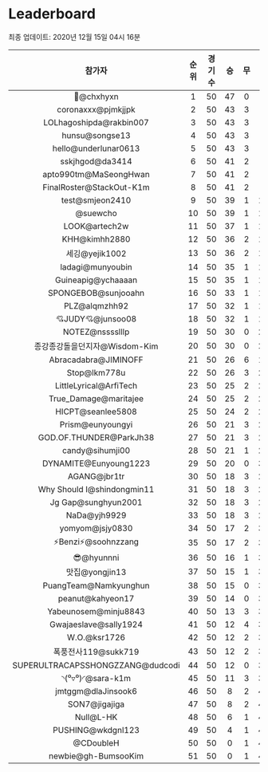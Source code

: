 # Leaderboard
최종 업데이트: 2020년 12월 15일 04시 16분




| 참가자 | 순위 | 경기수 | 승 | 무 | 패 | 승점 |
|:---:|:---:|:---:|:---:|:---:|:---:|:---:|
| 👑@chxhyxn | 1 | 50 | 47 | 0 | 3 | 141 |
| coronaxxx@pjmkjjpk | 2 | 50 | 43 | 3 | 4 | 132 |
| LOLhagoshipda@rakbin007 | 3 | 50 | 43 | 3 | 4 | 132 |
| hunsu@songse13 | 4 | 50 | 43 | 3 | 4 | 132 |
| hello@underlunar0613 | 5 | 50 | 43 | 3 | 4 | 132 |
| sskjhgod@da3414 | 6 | 50 | 41 | 2 | 7 | 125 |
| apto990tm@MaSeongHwan | 7 | 50 | 41 | 2 | 7 | 125 |
| FinalRoster@StackOut-K1m | 8 | 50 | 41 | 2 | 7 | 125 |
| test@smjeon2410 | 9 | 50 | 39 | 1 | 10 | 118 |
| @suewcho | 10 | 50 | 39 | 1 | 10 | 118 |
| LOOK@artech2w | 11 | 50 | 37 | 1 | 12 | 112 |
| KHH@kimhh2880 | 12 | 50 | 36 | 2 | 12 | 110 |
| 세깅@yejik1002 | 13 | 50 | 36 | 2 | 12 | 110 |
| ladagi@munyoubin | 14 | 50 | 35 | 1 | 14 | 106 |
| Guineapig@ychaaaan | 15 | 50 | 35 | 1 | 14 | 106 |
| SPONGEBOB@sunjooahn | 16 | 50 | 33 | 1 | 16 | 100 |
| PLZ@alqmzhh92 | 17 | 50 | 32 | 1 | 17 | 97 |
| 💘JUDY💘@junsoo08 | 18 | 50 | 32 | 1 | 17 | 97 |
| NOTEZ@nsssslllp | 19 | 50 | 30 | 0 | 20 | 90 |
| 종강종강돌을던지자@Wisdom-Kim | 20 | 50 | 30 | 0 | 20 | 90 |
| Abracadabra@JIMINOFF | 21 | 50 | 26 | 6 | 18 | 84 |
| Stop@lkm778u | 22 | 50 | 26 | 3 | 21 | 81 |
| LittleLyrical@ArfiTech | 23 | 50 | 25 | 2 | 23 | 77 |
| True_Damage@maritajee | 24 | 50 | 25 | 2 | 23 | 77 |
| HICPT@seanlee5808 | 25 | 50 | 24 | 2 | 24 | 74 |
| Prism@eunyoungyi | 26 | 50 | 21 | 3 | 26 | 66 |
| GOD.OF.THUNDER@ParkJh38 | 27 | 50 | 21 | 3 | 26 | 66 |
| candy@sihumji00 | 28 | 50 | 21 | 1 | 28 | 64 |
| DYNAMITE@Eunyoung1223 | 29 | 50 | 20 | 0 | 30 | 60 |
| AGANG@jbr1tr | 30 | 50 | 18 | 3 | 29 | 57 |
| Why Should I@shindongmin11 | 31 | 50 | 18 | 3 | 29 | 57 |
| Jg Gap@sunghyun2001 | 32 | 50 | 18 | 3 | 29 | 57 |
| NaDa@yjh9929 | 33 | 50 | 18 | 3 | 29 | 57 |
| yomyom@jsjy0830 | 34 | 50 | 17 | 2 | 31 | 53 |
| ⚡Benzi⚡@soohnzzang | 35 | 50 | 17 | 2 | 31 | 53 |
| 😎@hyunnni | 36 | 50 | 16 | 1 | 33 | 49 |
| 맛집@yongjin13 | 37 | 50 | 15 | 1 | 34 | 46 |
| PuangTeam@Namkyunghun | 38 | 50 | 15 | 0 | 35 | 45 |
| peanut@kahyeon17 | 39 | 50 | 14 | 0 | 36 | 42 |
| Yabeunosem@minju8843 | 40 | 50 | 13 | 3 | 34 | 42 |
| Gwajaeslave@sally1924 | 41 | 50 | 12 | 4 | 34 | 40 |
| W.O.@ksr1726 | 42 | 50 | 12 | 2 | 36 | 38 |
| 폭풍전사119@sukk719 | 43 | 50 | 12 | 2 | 36 | 38 |
| SUPERULTRACAPSSHONGZZANG@dudcodi | 44 | 50 | 12 | 0 | 38 | 36 |
| ◝(⁰▿⁰)◜@sara-k1m | 45 | 50 | 11 | 3 | 36 | 36 |
| jmtggm@dlaJinsook6 | 46 | 50 | 8 | 2 | 40 | 26 |
| SON7@jigajiga | 47 | 50 | 8 | 2 | 40 | 26 |
| Null@L-HK | 48 | 50 | 6 | 1 | 43 | 19 |
| PUSHING@wkdgnl123 | 49 | 50 | 4 | 1 | 45 | 13 |
| @CDoubleH | 50 | 50 | 0 | 1 | 49 | 1 |
| newbie@gh-BumsooKim | 51 | 50 | 0 | 1 | 49 | 1 |